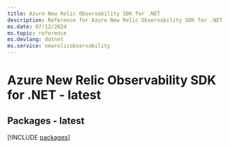 ```yaml
---
title: Azure New Relic Observability SDK for .NET
description: Reference for Azure New Relic Observability SDK for .NET
ms.date: 07/12/2024
ms.topic: reference
ms.devlang: dotnet
ms.service: newrelicobservability
---
```

# Azure New Relic Observability SDK for .NET - latest
## Packages - latest
[!INCLUDE [packages](new-relic-observability-index.md)]